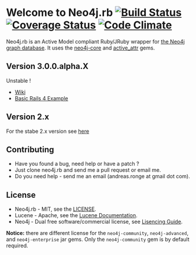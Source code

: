 # Welcome to Neo4j.rb [![Build Status](https://secure.travis-ci.org/andreasronge/neo4j.png?branch=master)](http://travis-ci.org/andreasronge/neo4j) [![Coverage Status](https://coveralls.io/repos/andreasronge/neo4j/badge.png)](https://coveralls.io/r/andreasronge/neo4j) [![Code Climate](https://codeclimate.com/github/andreasronge/neo4j.png)](https://codeclimate.com/github/andreasronge/neo4j)

Neo4j.rb is an Active Model compliant Ruby/JRuby wrapper for [the Neo4j graph database](http://www.neo4j.org/). It uses the [neo4j-core](https://github.com/andreasronge/neo4j-core) and [active_attr](https://github.com/cgriego/active_attr) gems.

## Version 3.0.0.alpha.X

Unstable !

* [Wiki](https://github.com/andreasronge/neo4j/wiki/Neo4j-v3)
* [Basic Rails 4 Example](https://github.com/andreasronge/neo4j/blob/master/example/blog/README.md)

## Version 2.x

For the stabe 2.x version see [here](https://github.com/andreasronge/neo4j/tree/2.x)

## Contributing

* Have you found a bug, need help or have a patch ?
* Just clone neo4j.rb and send me a pull request or email me.
* Do you need help - send me an email (andreas.ronge at gmail dot com).

## License

* Neo4j.rb - MIT, see the [LICENSE](http://github.com/andreasronge/neo4j/tree/master/LICENSE).
* Lucene -  Apache, see the [Lucene Documentation](http://lucene.apache.org/java/docs/features.html).
* Neo4j - Dual free software/commercial license, see [Lisencing Guide](http://www.neo4j.org/learn/licensing).

**Notice:** there are different license for the `neo4j-community`, `neo4j-advanced`, and `neo4j-enterprise` jar gems. Only the `neo4j-community` gem is by default required.
